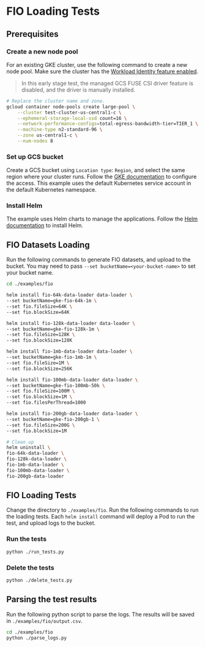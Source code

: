 <!--
Copyright 2018 The Kubernetes Authors.
Copyright 2022 Google LLC

Licensed under the Apache License, Version 2.0 (the "License");
you may not use this file except in compliance with the License.
You may obtain a copy of the License at

    https://www.apache.org/licenses/LICENSE-2.0

Unless required by applicable law or agreed to in writing, software
distributed under the License is distributed on an "AS IS" BASIS,
WITHOUT WARRANTIES OR CONDITIONS OF ANY KIND, either express or implied.
See the License for the specific language governing permissions and
limitations under the License.
-->

# FIO Loading Tests

## Prerequisites

### Create a new node pool

For an existing GKE cluster, use the following command to create a new node pool. Make sure the cluster has the [Workload Identity feature enabled](https://cloud.google.com/kubernetes-engine/docs/how-to/workload-identity#enable).

> In this early stage test, the managed GCS FUSE CSI driver feature is disabled, and the driver is manually installed.

```bash
# Replace the cluster name and zone.
gcloud container node-pools create large-pool \
    --cluster test-cluster-us-central1-c \
    --ephemeral-storage-local-ssd count=16 \
    --network-performance-configs=total-egress-bandwidth-tier=TIER_1 \
    --machine-type n2-standard-96 \
    --zone us-central1-c \
    --num-nodes 8
```

### Set up GCS bucket

Create a GCS bucket using `Location type`: `Region`, and select the same region where your cluster runs. Follow the [GKE documentation](https://cloud.google.com/kubernetes-engine/docs/how-to/persistent-volumes/cloud-storage-fuse-csi-driver#authentication) to configure the access. This example uses the default Kubernetes service account in the default Kubernetes namespace.

### Install Helm

The example uses Helm charts to manage the applications. Follow the [Helm documentation](https://helm.sh/docs/intro/install/#from-script) to install Helm.

## FIO Datasets Loading

Run the following commands to generate FIO datasets, and upload to the bucket. You may need to pass `--set bucketName=<your-bucket-name>` to set your bucket name.

```bash
cd ./examples/fio

helm install fio-64k-data-loader data-loader \
--set bucketName=gke-fio-64k-1m \
--set fio.fileSize=64K \
--set fio.blockSize=64K

helm install fio-128k-data-loader data-loader \
--set bucketName=gke-fio-128k-1m \
--set fio.fileSize=128K \
--set fio.blockSize=128K

helm install fio-1mb-data-loader data-loader \
--set bucketName=gke-fio-1mb-1m \
--set fio.fileSize=1M \
--set fio.blockSize=256K

helm install fio-100mb-data-loader data-loader \
--set bucketName=gke-fio-100mb-50k \
--set fio.fileSize=100M \
--set fio.blockSize=1M \
--set fio.filesPerThread=1000

helm install fio-200gb-data-loader data-loader \
--set bucketName=gke-fio-200gb-1 \
--set fio.fileSize=200G \
--set fio.blockSize=1M

# Clean up
helm uninstall \
fio-64k-data-loader \
fio-128k-data-loader \
fio-1mb-data-loader \
fio-100mb-data-loader \
fio-200gb-data-loader
```

## FIO Loading Tests

Change the directory to `./examples/fio`. Run the following commands to run the loading tests. Each `helm install` command will deploy a Pod to run the test, and upload logs to the bucket.

### Run the tests

```bash
python ./run_tests.py
```

### Delete the tests

```bash
python ./delete_tests.py
```

## Parsing the test results

Run the following python script to parse the logs. The results will be saved in `./examples/fio/output.csv`.

```bash
cd ./examples/fio
python ./parse_logs.py
```